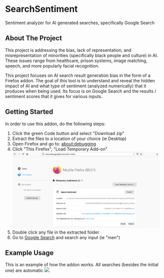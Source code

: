 # SearchSentiment
Sentiment analyzer for AI generated searches, specifically Google Search

<!-- ABOUT THE PROJECT -->
## About The Project

This project is addressing the bias, lack of representation, and misrepresentation of minorities (specifically black people and culture) in AI. These issues range from healthcare, prison systems, image matching, speech, and more popularly facial recognition. 

This project focuses on AI search result generation bias in the form of a Firefox addon. The goal of this tool is to understand and reveal the hidden impact of AI and what type of sentiment (analyzed numerically) that it produces when being used. Its focus is on Google Search and the results / sentiment scores that it gives for various inputs. 


<!-- GETTING STARTED -->
## Getting Started

In order to use this addon, do the following steps:
1. Click the green Code button and select "Download zip" 
2. Extract the files to a location of your choice (ie Desktop)
3. Open Firefox and go to: [about:debugging](about:debugging#/runtime/this-firefox)
4. Click "This Firefox", "Load Temporary Add-on"
![](installExample.png)
5. Double click any file in the extracted folder
6. Go to [Google Search](https://www.google.com/) and search any input (ie "men") 

## Example Usage

This is an example of how the addon works. All searches (besides the initial one) are automatic
![](searchExample.gif)
